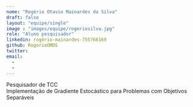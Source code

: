 ```yaml
---
nome: "Rogério Otavio Mainardes da Silva"
draft: false
layout: "equipe/single"
image : "images/equipe/rogeriosilva.jpg"
role: "Aluno pesquisador"
linkedin: rogério-mainardes-755766169
github: RogerioOMDS
twitter: 
email:
  - 
  - 
---
```

Pesquisador de TCC <br> Implementação de Gradiente Estocástico para Problemas com Objetivos Separáveis

